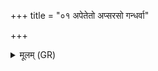 +++
title = "०१ अपेतेतो अप्सरसो गन्धर्वा"

+++
<details><summary>मूलम् (GR)</summary>

अपेतेतो अप्सरसो  
गन्धर्वा यत्र वो गृहाः ।  
तीक्ष्णशृङ्ग्य् अराटक्य्  
अजशृङ्गी व्य् ऋषतु ॥
</details>